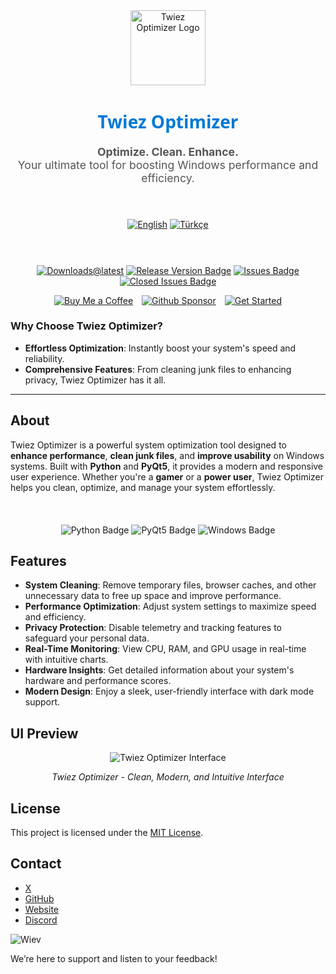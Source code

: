 <div align="center">
  <img src="https://github.com/user-attachments/assets/4a957968-5b7f-445b-84f2-ce4767a5ffe0" alt="Twiez Optimizer Logo" width="120">
</div>

<h1 align="center" style="font-family: 'Segoe UI', sans-serif; font-weight: 600; color: #0078D4;">Twiez Optimizer</h1>

<p align="center" style="font-size: 1.1rem; color: #555;">
  <strong>Optimize. Clean. Enhance.</strong><br>
  Your ultimate tool for boosting Windows performance and efficiency.
</p>
<br>
<div align="center" style="margin: 20px 0;">
  <a href="README.md"><img src="https://img.shields.io/badge/Language-English-blue?style=for-the-badge" alt="English"></a>
  <a href="README.tr.md"><img src="https://img.shields.io/badge/Dil-Türkçe-red?style=for-the-badge" alt="Türkçe"></a>
</div>
<br>
<div align="center" style="margin: 20px 0;">
  
  [![Downloads@latest](https://img.shields.io/github/downloads/twiez/twiez-optimizer/total?style=for-the-badge)](https://github.com/twiez/twiez-optimizer/releases/latest/download/TwiezOptimizer.zip)
  [![Release Version Badge](https://img.shields.io/github/v/release/twiez/twiez-optimizer?style=for-the-badge)](https://github.com/twiez/twiez-optimizer/releases)
  [![Issues Badge](https://img.shields.io/github/issues/twiez/twiez-optimizer?style=for-the-badge)](https://github.com/twiez/twiez-optimizer/issues)
  [![Closed Issues Badge](https://img.shields.io/github/issues-closed/twiez/twiez-optimizer?color=%238256d0&style=for-the-badge)](https://github.com/twiez/twiez-optimizer/issues?q=is%3Aissue+is%3Aclosed)<br>

  <a href="https://www.buymeacoffee.com/twiez"><img src="https://img.shields.io/badge/Buy_Me_A_Coffee-FFDD00?style=for-the-badge&logo=buy-me-a-coffee&logoColor=black" alt="Buy Me a Coffee" style="margin-right: 10px;"></a>
  <a href="https://github.com/sponsors/twiez"><img src="https://img.shields.io/badge/sponsor-30363D?style=for-the-badge&logo=GitHub-Sponsors&logoColor=#white" alt="Github Sponsor" style="margin-right: 10px;"></a>
  <a href="https://github.com/twiez/twiez-optimizer/wiki/Installation"><img src="https://img.shields.io/badge/Get%20Started-Twiez%20Optimizer-blue?style=for-the-badge" alt="Get Started"></a>
</div>

### Why Choose Twiez Optimizer?
- **Effortless Optimization**: Instantly boost your system's speed and reliability.
- **Comprehensive Features**: From cleaning junk files to enhancing privacy, Twiez Optimizer has it all.

---

## About

Twiez Optimizer is a powerful system optimization tool designed to **enhance performance**, **clean junk files**, and **improve usability** on Windows systems. Built with **Python** and **PyQt5**, it provides a modern and responsive user experience. Whether you're a **gamer** or a **power user**, Twiez Optimizer helps you clean, optimize, and manage your system effortlessly.

<br>
<div align="center" style="margin: 20px 0;">
  <img src="https://img.shields.io/badge/Python-3776AB?style=for-the-badge&logo=python&logoColor=white" alt="Python Badge" />
  <img src="https://img.shields.io/badge/PyQt5-41CD52?style=for-the-badge&logo=qt&logoColor=white" alt="PyQt5 Badge" />
  <img src="https://img.shields.io/badge/Windows-0078D4?style=for-the-badge&logo=windows&logoColor=white" alt="Windows Badge" />
</div>

## Features
- **System Cleaning**: Remove temporary files, browser caches, and other unnecessary data to free up space and improve performance.
- **Performance Optimization**: Adjust system settings to maximize speed and efficiency.
- **Privacy Protection**: Disable telemetry and tracking features to safeguard your personal data.
- **Real-Time Monitoring**: View CPU, RAM, and GPU usage in real-time with intuitive charts.
- **Hardware Insights**: Get detailed information about your system's hardware and performance scores.
- **Modern Design**: Enjoy a sleek, user-friendly interface with dark mode support.

## UI Preview

<div align="center">
  <picture>
    <source media="(prefers-color-scheme: dark)" srcset="https://github.com/user-attachments/assets/4c8b5544-dccb-4a5e-93f5-86d988cce8ae" />
    <source media="(prefers-color-scheme: light)" srcset="https://github.com/user-attachments/assets/4c8b5544-dccb-4a5e-93f5-86d988cce8ae" />
    <img alt="Twiez Optimizer Interface" src="https://github.com/user-attachments/assets/4c8b5544-dccb-4a5e-93f5-86d988cce8ae" />
  </picture>
  <p><em>Twiez Optimizer - Clean, Modern, and Intuitive Interface</em></p>
</div>

## License

This project is licensed under the [MIT License](https://github.com/twiez/twiez-optimizer/blob/main/LICENSE).

## Contact

- [X](https://twitter.com/twiez)
- [GitHub](https://github.com/twiezbtw)
- [Website](https://twiez.netlify.app/)
- [Discord](https://discord.com/users/886190759479480330)

![Wiev](https://count.getloli.com/get/@twiez.twiez-optimizer?theme=rule34)

We’re here to support and listen to your feedback!
